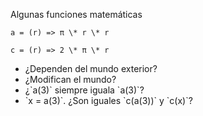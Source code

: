 Algunas funciones matemáticas

<div class="fragment">
<pre><code class="lang-js hljs javascript">a = (r) => π \* r \* r</code></pre>
</div>

<div class="fragment">
<pre><code class="lang-js hljs javascript">c = (r) => 2 \* π \* r</code></pre>
</div>

<div class="fragment">

  <ul>
    <li>¿Dependen del mundo exterior?</li>
    <li>¿Modifican el mundo?</li>
    <li>¿`a(3)` siempre iguala `a(3)`? </li>
    <li>`x = a(3)`. ¿Son iguales `c(a(3))` y `c(x)`? </li>
  </ul>

</div>
